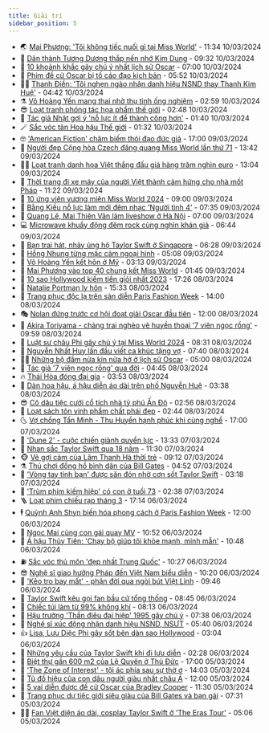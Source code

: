 ```yaml
---
title: Giải trí
sidebar_position: 5
---
```


<!-- vnexpress-giai-tri:START -->
- 🌏 [Mai Phương: &#39;Tôi không tiếc nuối gì tại Miss World&#39;](https://vnexpress.net/mai-phuong-toi-khong-tiec-nuoi-gi-tai-miss-world-4720603.html) - 11:34 10/03/2024
- 💫 [Dân thành Tương Dương thắp nến nhớ Kim Dung](https://vnexpress.net/dan-thanh-tuong-duong-thap-nen-nho-kim-dung-4720582.html) - 09:32 10/03/2024
- 🌮 [10 khoảnh khắc gây chú ý nhất lịch sử Oscar](https://vnexpress.net/10-khoanh-khac-gay-chu-y-nhat-lich-su-oscar-4720212.html) - 07:00 10/03/2024
- 🧠 [Phim đề cử Oscar bị tố cáo đạo kịch bản](https://vnexpress.net/phim-de-cu-oscar-bi-to-cao-dao-kich-ban-4720573.html) - 05:52 10/03/2024
- 👨‍🏫 [Thanh Điền: &#39;Tôi nghẹn ngào nhận danh hiệu NSND thay Thanh Kim Huệ&#39;](https://vnexpress.net/thanh-dien-toi-nghen-ngao-nhan-danh-hieu-nsnd-thay-thanh-kim-hue-4720498.html) - 04:42 10/03/2024
- ⚗️ [Võ Hoàng Yến mang thai nhờ thụ tinh ống nghiệm](https://vnexpress.net/vo-hoang-yen-mang-thai-nho-thu-tinh-ong-nghiem-4720524.html) - 02:59 10/03/2024
- 😎 [Loạt tranh phóng tác họa phẩm thế giới](https://vnexpress.net/loat-tranh-phong-tac-hoa-pham-the-gioi-4720161.html) - 02:48 10/03/2024
- 🫣 [Tác giả Nhật gợi ý &#39;nỗ lực ít để thành công hơn&#39;](https://vnexpress.net/tac-gia-nhat-goi-y-no-luc-it-de-thanh-cong-hon-4719089.html) - 01:40 10/03/2024
- 🪄 [Sắc vóc tân Hoa hậu Thế giới](https://vnexpress.net/sac-voc-tan-hoa-hau-the-gioi-4720501.html) - 01:32 10/03/2024
- 🤓 [&#39;American Fiction&#39; châm biếm thói đạo đức giả](https://vnexpress.net/giai-tri/phim/thu-vien-phim/american-fiction-688) - 17:00 09/03/2024
- 🫶 [Người đẹp Cộng hòa Czech đăng quang Miss World lần thứ 71](https://vnexpress.net/nguoi-dep-cong-hoa-czech-dang-quang-miss-world-lan-thu-71-4720417-tong-thuat.html) - 13:42 09/03/2024
- 🧑‍🏫 [Loạt tranh danh họa Việt thắng đấu giá hàng trăm nghìn euro](https://vnexpress.net/loat-tranh-danh-hoa-viet-thang-dau-gia-hang-tram-nghin-euro-4720405.html) - 13:04 09/03/2024
- 🦄 [Thời trang đi xe máy của người Việt thành cảm hứng cho nhà mốt Pháp](https://vnexpress.net/thoi-trang-di-xe-may-cua-nguoi-viet-thanh-cam-hung-cho-nha-mot-phap-4720326.html) - 11:22 09/03/2024
- 💫 [10 ứng viên vương miện Miss World 2024](https://vnexpress.net/10-ung-vien-vuong-mien-miss-world-2024-4720102.html) - 09:00 09/03/2024
- 🎊 [Bằng Kiều nỗ lực làm mới đêm nhạc &#39;Người tình 4&#39;](https://vnexpress.net/bang-kieu-no-luc-lam-moi-dem-nhac-nguoi-tinh-4-4720354.html) - 07:35 09/03/2024
- 👹 [Quang Lê, Mai Thiên Vân làm liveshow ở Hà Nội](https://vnexpress.net/quang-le-mai-thien-van-lam-liveshow-o-ha-noi-4720343.html) - 07:00 09/03/2024
- 💻 [Microwave khuấy động đêm rock cùng nghìn khán giả](https://vnexpress.net/microwave-khuay-dong-dem-rock-cung-nghin-khan-gia-4720296.html) - 06:44 09/03/2024
- 🤡 [Bạn trai hát, nhảy ủng hộ Taylor Swift ở Singapore](https://vnexpress.net/ban-trai-hat-nhay-ung-ho-taylor-swift-o-singapore-4720365.html) - 06:28 09/03/2024
- 🥰 [Hồng Nhung từng mặc cảm ngoại hình](https://vnexpress.net/hong-nhung-tung-mac-cam-ngoai-hinh-4720324.html) - 05:08 09/03/2024
- 🚀 [Võ Hoàng Yến kết hôn ở Mỹ](https://vnexpress.net/vo-hoang-yen-ket-hon-o-my-4720302.html) - 03:13 09/03/2024
- 📝 [Mai Phương vào top 40 chung kết Miss World](https://vnexpress.net/mai-phuong-vao-top-40-chung-ket-miss-world-4720242.html) - 01:45 09/03/2024
- 🐲 [10 sao Hollywood kiếm tiền giỏi nhất 2023](https://vnexpress.net/10-sao-hollywood-kiem-tien-gioi-nhat-2023-4720194.html) - 17:26 08/03/2024
- 🎃 [Natalie Portman ly hôn](https://vnexpress.net/natalie-portman-ly-hon-4720200.html) - 15:33 08/03/2024
- 🤠 [Trang phục độc lạ trên sàn diễn Paris Fashion Week](https://vnexpress.net/trang-phuc-doc-la-tren-san-dien-paris-fashion-week-4720100.html) - 14:00 08/03/2024
- 🎭 [Nolan đứng trước cơ hội đoạt giải Oscar đầu tiên](https://vnexpress.net/nolan-dung-truoc-co-hoi-doat-giai-oscar-dau-tien-4719664.html) - 12:00 08/03/2024
- 🧰 [Akira Toriyama - chàng trai nghèo vẽ huyền thoại &#39;7 viên ngọc rồng&#39;](https://vnexpress.net/akira-toriyama-chang-trai-ngheo-ve-huyen-thoai-7-vien-ngoc-rong-4720046.html) - 09:59 08/03/2024
- 🦍 [Luật sư châu Phi gây chú ý tại Miss World 2024](https://vnexpress.net/luat-su-chau-phi-gay-chu-y-tai-miss-world-2024-4719471.html) - 08:31 08/03/2024
- 🌝 [Nguyễn Nhất Huy lần đầu viết ca khúc tặng vợ](https://vnexpress.net/nguyen-nhat-huy-lan-dau-viet-ca-khuc-tang-vo-4719870.html) - 07:40 08/03/2024
- 🧑‍💻 [Những bộ đầm nửa kín nửa hở ở lịch sử Oscar](https://vnexpress.net/nhung-bo-dam-nua-kin-nua-ho-o-lich-su-oscar-4719916.html) - 05:00 08/03/2024
- 🥸 [Tác giả &#39;7 viên ngọc rồng&#39; qua đời](https://vnexpress.net/tac-gia-7-vien-ngoc-rong-qua-doi-4719957.html) - 04:45 08/03/2024
- 🔥 [Thái Hòa đóng đại gia](https://vnexpress.net/thai-hoa-dong-dai-gia-4718267.html) - 03:53 08/03/2024
- 🐎 [Dàn hoa hậu, á hậu diễn áo dài trên phố Nguyễn Huệ](https://vnexpress.net/dan-hoa-hau-a-hau-dien-ao-dai-tren-pho-nguyen-hue-4719851.html) - 03:38 08/03/2024
- 😎 [Cô dâu tiệc cưới cổ tích nhà tỷ phú Ấn Độ](https://vnexpress.net/co-dau-tiec-cuoi-co-tich-nha-ty-phu-an-do-4719881.html) - 02:56 08/03/2024
- 🦄 [Loạt sách tôn vinh phẩm chất phái đẹp](https://vnexpress.net/loat-sach-ton-vinh-pham-chat-phai-dep-4718556.html) - 02:44 08/03/2024
- 🌜 [Vợ chồng Tấn Minh - Thu Huyền hạnh phúc khi cùng nghề](https://vnexpress.net/vo-chong-tan-minh-thu-huyen-hanh-phuc-khi-cung-nghe-4719474.html) - 17:00 07/03/2024
- 🚦 [&#39;Dune 2&#39; - cuộc chiến giành quyền lực](https://vnexpress.net/giai-tri/phim/thu-vien-phim/dune-part-two-687) - 13:33 07/03/2024
- 🧐 [Nhan sắc Taylor Swift qua 18 năm](https://vnexpress.net/nhan-sac-taylor-swift-qua-18-nam-4719697.html) - 11:30 07/03/2024
- 🐵 [Vẻ gợi cảm của Lâm Thanh Hà thời trẻ](https://vnexpress.net/ve-goi-cam-cua-lam-thanh-ha-thoi-tre-4719611.html) - 09:12 07/03/2024
- ⚗️ [Thú chơi đồng hồ bình dân của Bill Gates](https://vnexpress.net/thu-choi-dong-ho-binh-dan-cua-bill-gates-4719487.html) - 04:52 07/03/2024
- 👺 [&#39;Vòng tay tình bạn&#39; được săn đón nhờ cơn sốt Taylor Swift](https://vnexpress.net/vong-tay-tinh-ban-duoc-san-don-nho-con-sot-taylor-swift-4718594.html) - 03:18 07/03/2024
- 🌊 [&#39;Trùm phim kiếm hiệp&#39; có con ở tuổi 73](https://vnexpress.net/trum-phim-kiem-hiep-co-con-o-tuoi-73-4719420.html) - 02:38 07/03/2024
- 🪜 [Loạt phim chiếu rạp tháng 3](https://vnexpress.net/loat-phim-chieu-rap-thang-3-4719212.html) - 17:14 06/03/2024
- 🕴 [Quỳnh Anh Shyn biến hóa phong cách ở Paris Fashion Week](https://vnexpress.net/quynh-anh-shyn-bien-hoa-phong-cach-o-paris-fashion-week-4719023.html) - 12:00 06/03/2024
- 💃 [Ngọc Mai cùng con gái quay MV](https://vnexpress.net/ngoc-mai-cung-con-gai-quay-mv-4718964.html) - 10:52 06/03/2024
- 🦄 [Á hậu Thủy Tiên: &#39;Chạy bộ giúp tôi khỏe mạnh, minh mẫn&#39;](https://vnexpress.net/a-hau-thuy-tien-chay-bo-giup-toi-khoe-manh-minh-man-4718772.html) - 10:48 06/03/2024
- ⛽️ [Sắc vóc thủ môn &#39;đẹp nhất Trung Quốc&#39;](https://vnexpress.net/sac-voc-thu-mon-dep-nhat-trung-quoc-4718969.html) - 10:27 06/03/2024
- 😎 [Nghệ sĩ giao hưởng Pháp đến Việt Nam biểu diễn](https://vnexpress.net/nghe-si-giao-huong-phap-den-viet-nam-bieu-dien-4719142.html) - 10:20 06/03/2024
- 🌊 [&#39;Kẻo tro bay mất&#39; - phận đời qua ngòi bút Việt Linh](https://vnexpress.net/keo-tro-bay-mat-phan-doi-qua-ngoi-but-viet-linh-4719082.html) - 09:46 06/03/2024
- 🐲 [Taylor Swift kêu gọi fan bầu cử tổng thống](https://vnexpress.net/taylor-swift-keu-goi-fan-bau-cu-tong-thong-4718979.html) - 08:45 06/03/2024
- 💂 [Chiếc túi làm từ 99% không khí](https://vnexpress.net/chiec-tui-lam-tu-99-khong-khi-4718698.html) - 08:13 06/03/2024
- 🙉 [Hậu trường &#39;Thần điêu đại hiệp&#39; 1995 gây chú ý](https://vnexpress.net/hau-truong-than-dieu-dai-hiep-1995-gay-chu-y-4719103.html) - 07:38 06/03/2024
- 💪 [Nghệ sĩ xúc động nhận danh hiệu NSND, NSƯT](https://vnexpress.net/nghe-si-xuc-dong-nhan-danh-hieu-nsnd-nsut-4719010.html) - 05:40 06/03/2024
- 👍 [Lisa, Lưu Diệc Phi gây sốt bên dàn sao Hollywood](https://vnexpress.net/lisa-luu-diec-phi-gay-sot-ben-dan-sao-hollywood-4718932.html) - 03:04 06/03/2024
- 💪 [Những yêu cầu của Taylor Swift khi đi lưu diễn](https://vnexpress.net/nhung-yeu-cau-cua-taylor-swift-khi-di-luu-dien-4718470.html) - 02:28 06/03/2024
- 💄 [Biệt thự gần 600 m2 của Lệ Quyên ở Thủ Đức](https://vnexpress.net/biet-thu-gan-600-m2-cua-le-quyen-o-thu-duc-4718601.html) - 17:00 05/03/2024
- 🦩 [&#39;The Zone of Interest&#39; - tội ác phía sau sự thờ ơ](https://vnexpress.net/giai-tri/phim/thu-vien-phim/the-zone-of-interest-686) - 14:03 05/03/2024
- 🥸 [Tủ đồ hiệu của con dâu người giàu nhất châu Á](https://vnexpress.net/tu-do-hieu-cua-con-dau-nguoi-giau-nhat-chau-a-4718488.html) - 12:00 05/03/2024
- 🧰 [5 vai diễn được đề cử Oscar của Bradley Cooper](https://vnexpress.net/5-vai-dien-duoc-de-cu-oscar-cua-bradley-cooper-4716163.html) - 11:30 05/03/2024
- 💼 [Trang phục dự tiệc giới siêu giàu của Bill Gates và bạn gái](https://vnexpress.net/trang-phuc-du-tiec-gioi-sieu-giau-cua-bill-gates-va-ban-gai-4718567.html) - 07:31 05/03/2024
- 🧑‍💻 [Fan Việt diện áo dài, cosplay Taylor Swift ở &#39;The Eras Tour&#39;](https://vnexpress.net/fan-viet-dien-ao-dai-cosplay-taylor-swift-o-the-eras-tour-4718484.html) - 05:06 05/03/2024<!-- vnexpress-giai-tri:END -->
